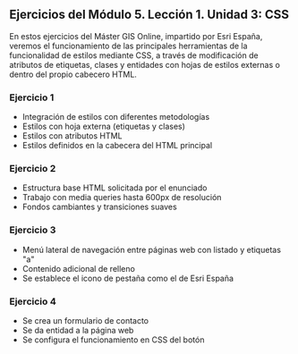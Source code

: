 ## Ejercicios del Módulo 5. Lección 1. Unidad 3: CSS

En estos ejercicios del Máster GIS Online, impartido por Esri España, veremos el funcionamiento de las principales herramientas de la funcionalidad de estilos mediante CSS, a través de modificación de atributos de etiquetas, clases y entidades con hojas de estilos externas o dentro del propio cabecero HTML.

### Ejercicio 1

- Integración de estilos con diferentes metodologías
- Estilos con hoja externa (etiquetas y clases)
- Estilos con atributos HTML
- Estilos definidos en la cabecera del HTML principal

### Ejercicio 2

- Estructura base HTML solicitada por el enunciado
- Trabajo con media queries hasta 600px de resolución
- Fondos cambiantes y transiciones suaves

### Ejercicio 3

- Menú lateral de navegación entre páginas web con listado y etiquetas "a"
- Contenido adicional de relleno
- Se establece el icono de pestaña como el de Esri España

### Ejercicio 4

- Se crea un formulario de contacto 
- Se da entidad a la página web
- Se configura el funcionamiento en CSS del botón
